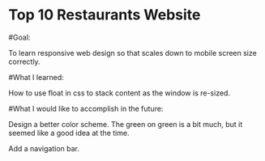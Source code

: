 # Top 10 Restaurants Website

#Goal:

To learn responsive web design so that scales down to mobile screen size correctly.

#What I learned:

How to use float in css to stack content as the window is re-sized.

#What I would like to accomplish in the future:

Design a better color scheme. The green on green is a bit much, but it seemed like a good idea at the time.

Add a navigation bar.
